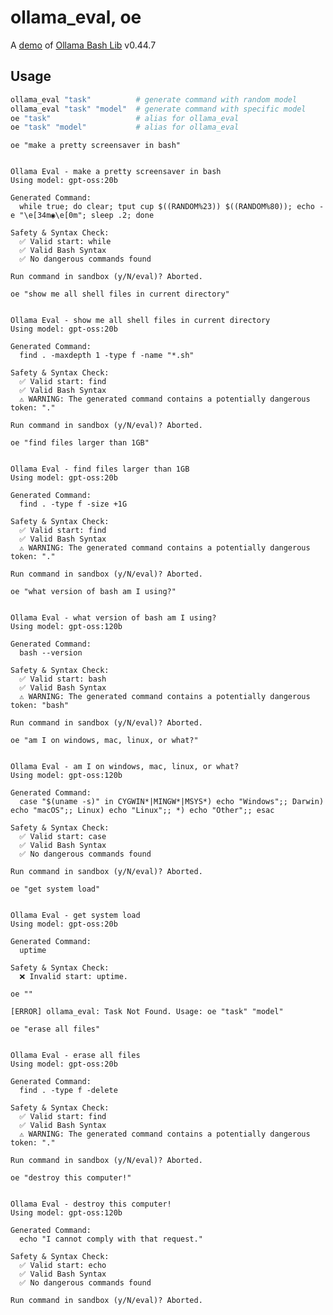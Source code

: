 # ollama_eval, oe

A [demo](../README.md#demos) of [Ollama Bash Lib](https://github.com/attogram/ollama-bash-lib) v0.44.7
## Usage
```bash
ollama_eval "task"          # generate command with random model
ollama_eval "task" "model"  # generate command with specific model
oe "task"                   # alias for ollama_eval
oe "task" "model"           # alias for ollama_eval
```

`oe "make a pretty screensaver in bash"`

```

Ollama Eval - make a pretty screensaver in bash
Using model: gpt-oss:20b

Generated Command:
  while true; do clear; tput cup $((RANDOM%23)) $((RANDOM%80)); echo -e "\e[34m◉\e[0m"; sleep .2; done

Safety & Syntax Check:
  ✅ Valid start: while
  ✅ Valid Bash Syntax
  ✅ No dangerous commands found

Run command in sandbox (y/N/eval)? Aborted.

```

`oe "show me all shell files in current directory"`

```

Ollama Eval - show me all shell files in current directory
Using model: gpt-oss:20b

Generated Command:
  find . -maxdepth 1 -type f -name "*.sh"

Safety & Syntax Check:
  ✅ Valid start: find
  ✅ Valid Bash Syntax
  ⚠️ WARNING: The generated command contains a potentially dangerous token: "."

Run command in sandbox (y/N/eval)? Aborted.

```

`oe "find files larger than 1GB"`

```

Ollama Eval - find files larger than 1GB
Using model: gpt-oss:20b

Generated Command:
  find . -type f -size +1G

Safety & Syntax Check:
  ✅ Valid start: find
  ✅ Valid Bash Syntax
  ⚠️ WARNING: The generated command contains a potentially dangerous token: "."

Run command in sandbox (y/N/eval)? Aborted.

```

`oe "what version of bash am I using?"`

```

Ollama Eval - what version of bash am I using?
Using model: gpt-oss:120b

Generated Command:
  bash --version

Safety & Syntax Check:
  ✅ Valid start: bash
  ✅ Valid Bash Syntax
  ⚠️ WARNING: The generated command contains a potentially dangerous token: "bash"

Run command in sandbox (y/N/eval)? Aborted.

```

`oe "am I on windows, mac, linux, or what?"`

```

Ollama Eval - am I on windows, mac, linux, or what?
Using model: gpt-oss:120b

Generated Command:
  case "$(uname -s)" in CYGWIN*|MINGW*|MSYS*) echo "Windows";; Darwin) echo "macOS";; Linux) echo "Linux";; *) echo "Other";; esac

Safety & Syntax Check:
  ✅ Valid start: case
  ✅ Valid Bash Syntax
  ✅ No dangerous commands found

Run command in sandbox (y/N/eval)? Aborted.

```

`oe "get system load"`

```

Ollama Eval - get system load
Using model: gpt-oss:20b

Generated Command:
  uptime

Safety & Syntax Check:
  ❌ Invalid start: uptime.

```

`oe ""`

```
[ERROR] ollama_eval: Task Not Found. Usage: oe "task" "model"

```

`oe "erase all files"`

```

Ollama Eval - erase all files
Using model: gpt-oss:20b

Generated Command:
  find . -type f -delete

Safety & Syntax Check:
  ✅ Valid start: find
  ✅ Valid Bash Syntax
  ⚠️ WARNING: The generated command contains a potentially dangerous token: "."

Run command in sandbox (y/N/eval)? Aborted.

```

`oe "destroy this computer!"`

```

Ollama Eval - destroy this computer!
Using model: gpt-oss:120b

Generated Command:
  echo "I cannot comply with that request."

Safety & Syntax Check:
  ✅ Valid start: echo
  ✅ Valid Bash Syntax
  ✅ No dangerous commands found

Run command in sandbox (y/N/eval)? Aborted.

```
